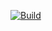 [![Build](https://github.com/ktatu/apextourneystreams-frontend/actions/workflows/build.yml/badge.svg)](https://github.com/ktatu/apextourneystreams-frontend/actions/workflows/build.yml)
